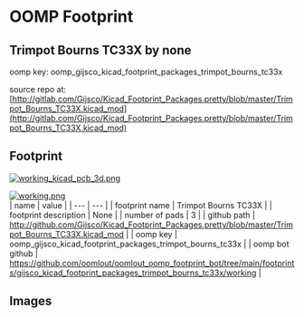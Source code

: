 # OOMP Footprint  
## Trimpot Bourns TC33X  by none  
  
oomp key: oomp_gijsco_kicad_footprint_packages_trimpot_bourns_tc33x  
  
source repo at: [http://gitlab.com/Gijsco/Kicad_Footprint_Packages.pretty/blob/master/Trimpot_Bourns_TC33X.kicad_mod](http://gitlab.com/Gijsco/Kicad_Footprint_Packages.pretty/blob/master/Trimpot_Bourns_TC33X.kicad_mod)  
## Footprint  
  
[![working_kicad_pcb_3d.png](working_kicad_pcb_3d_600.png)](working_kicad_pcb_3d.png)  
  
[![working.png](working_600.png)](working.png)  
| name | value | 
| --- | --- | 
| footprint name | Trimpot Bourns TC33X | 
| footprint description | None | 
| number of pads | 3 | 
| github path | http://github.com/Gijsco/Kicad_Footprint_Packages.pretty/blob/master/Trimpot_Bourns_TC33X.kicad_mod | 
| oomp key | oomp_gijsco_kicad_footprint_packages_trimpot_bourns_tc33x | 
| oomp bot github | https://github.com/oomlout/oomlout_oomp_footprint_bot/tree/main/footprints/gijsco_kicad_footprint_packages_trimpot_bourns_tc33x/working | 
## Images  
